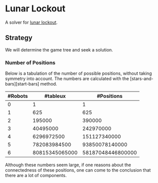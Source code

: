 # Lunar Lockout
A solver for [lunar lockout][lunar].

## Strategy
We will determine the game tree and seek a solution.

### Number of Positions
Below is a tabulation of the number of possible positions, without taking symmetry into account. The numbers are calculated with the [stars-and-bars][start-bars] method.

| #Robots | #tableux       | #Positions        |
|---------|----------------|-------------------|
| 0       | 1              | 1                 | 
| 1       | 625            | 625               | 
| 2       | 195000         | 390000            | 
| 3       | 40495000       | 242970000         | 
| 4       | 6296972500     | 151127340000      | 
| 5       | 782083984500   | 93850078140000    |  
| 6       | 80815345065000 | 58187048446800000 | 

Although these numbers seem large, if one reasons about the connectedness of these positions, one can come to the conclusion that there are a lot of components.

[lunar]: http://www.thinkfun.com/products/lunar-landing/
[stars-bars]: https://en.wikipedia.org/wiki/Stars_and_bars_(combinatorics)
